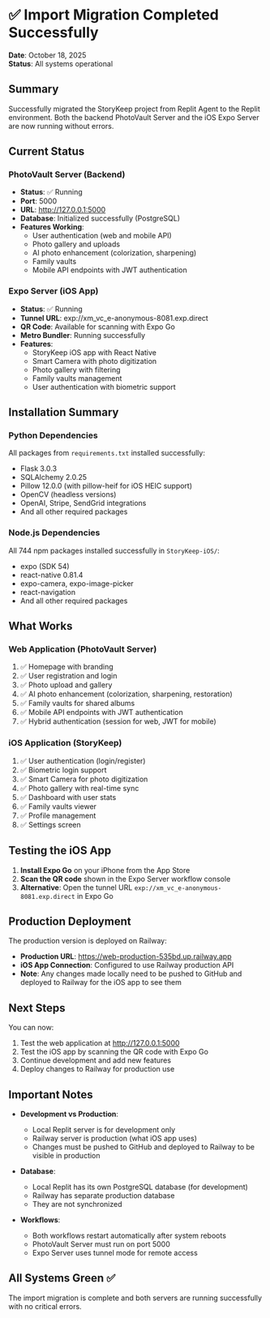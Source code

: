 # ✅ Import Migration Completed Successfully

**Date**: October 18, 2025  
**Status**: All systems operational

## Summary

Successfully migrated the StoryKeep project from Replit Agent to the Replit environment. Both the backend PhotoVault Server and the iOS Expo Server are now running without errors.

## Current Status

### PhotoVault Server (Backend)
- **Status**: ✅ Running
- **Port**: 5000
- **URL**: http://127.0.0.1:5000
- **Database**: Initialized successfully (PostgreSQL)
- **Features Working**:
  - User authentication (web and mobile API)
  - Photo gallery and uploads
  - AI photo enhancement (colorization, sharpening)
  - Family vaults
  - Mobile API endpoints with JWT authentication

### Expo Server (iOS App)
- **Status**: ✅ Running
- **Tunnel URL**: exp://xm_vc_e-anonymous-8081.exp.direct
- **QR Code**: Available for scanning with Expo Go
- **Metro Bundler**: Running successfully
- **Features**:
  - StoryKeep iOS app with React Native
  - Smart Camera with photo digitization
  - Photo gallery with filtering
  - Family vaults management
  - User authentication with biometric support

## Installation Summary

### Python Dependencies
All packages from `requirements.txt` installed successfully:
- Flask 3.0.3
- SQLAlchemy 2.0.25
- Pillow 12.0.0 (with pillow-heif for iOS HEIC support)
- OpenCV (headless versions)
- OpenAI, Stripe, SendGrid integrations
- And all other required packages

### Node.js Dependencies
All 744 npm packages installed successfully in `StoryKeep-iOS/`:
- expo (SDK 54)
- react-native 0.81.4
- expo-camera, expo-image-picker
- react-navigation
- And all other required packages

## What Works

### Web Application (PhotoVault Server)
1. ✅ Homepage with branding
2. ✅ User registration and login
3. ✅ Photo upload and gallery
4. ✅ AI photo enhancement (colorization, sharpening, restoration)
5. ✅ Family vaults for shared albums
6. ✅ Mobile API endpoints with JWT authentication
7. ✅ Hybrid authentication (session for web, JWT for mobile)

### iOS Application (StoryKeep)
1. ✅ User authentication (login/register)
2. ✅ Biometric login support
3. ✅ Smart Camera for photo digitization
4. ✅ Photo gallery with real-time sync
5. ✅ Dashboard with user stats
6. ✅ Family vaults viewer
7. ✅ Profile management
8. ✅ Settings screen

## Testing the iOS App

1. **Install Expo Go** on your iPhone from the App Store
2. **Scan the QR code** shown in the Expo Server workflow console
3. **Alternative**: Open the tunnel URL `exp://xm_vc_e-anonymous-8081.exp.direct` in Expo Go

## Production Deployment

The production version is deployed on Railway:
- **Production URL**: https://web-production-535bd.up.railway.app
- **iOS App Connection**: Configured to use Railway production API
- **Note**: Any changes made locally need to be pushed to GitHub and deployed to Railway for the iOS app to see them

## Next Steps

You can now:
1. Test the web application at http://127.0.0.1:5000
2. Test the iOS app by scanning the QR code with Expo Go
3. Continue development and add new features
4. Deploy changes to Railway for production use

## Important Notes

- **Development vs Production**: 
  - Local Replit server is for development only
  - Railway server is production (what iOS app uses)
  - Changes must be pushed to GitHub and deployed to Railway to be visible in production

- **Database**:
  - Local Replit has its own PostgreSQL database (for development)
  - Railway has separate production database
  - They are not synchronized

- **Workflows**:
  - Both workflows restart automatically after system reboots
  - PhotoVault Server must run on port 5000
  - Expo Server uses tunnel mode for remote access

## All Systems Green ✅

The import migration is complete and both servers are running successfully with no critical errors.
